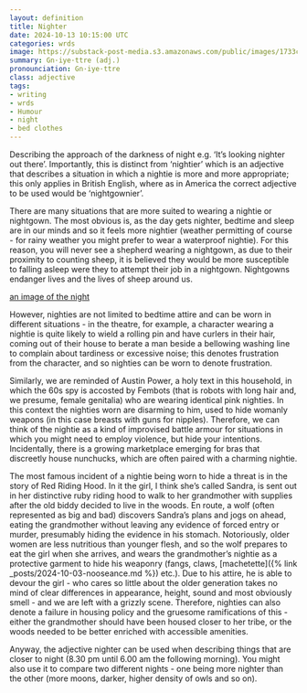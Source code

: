 ```yaml
---
layout: definition
title: Nighter
date: 2024-10-13 10:15:00 UTC
categories: wrds
image: https://substack-post-media.s3.amazonaws.com/public/images/1733c6d2-a49d-435e-82a0-90253cadb2d5_1024x1024.jpeg
summary: Gn·iye·ttre (adj.)
pronounciation: Gn·iye·ttre
class: adjective
tags:
- writing
- wrds
- Humour
- night
- bed clothes
---
```


Describing the approach of the darkness of night e.g. ‘It’s looking nighter out there’. Importantly, this is distinct from ‘nightier’ which is an adjective that describes a situation in which a nightie is more and more appropriate; this only applies in British English, where as in America the correct adjective to be used would be ‘nightgownier’.


There are many situations that are more suited to wearing a nightie or nightgown. The most obvious is, as the day gets nighter, bedtime and sleep are in our minds and so it feels more nightier (weather permitting of course - for rainy weather you might prefer to wear a waterproof nightie). For this reason, you will never see a shepherd wearing a nightgown, as due to their proximity to counting sheep, it is believed they would be more susceptible to falling asleep were they to attempt their job in a nightgown. Nightgowns endanger lives and the lives of sheep around us.

[an image of the night](https://substack-post-media.s3.amazonaws.com/public/images/1733c6d2-a49d-435e-82a0-90253cadb2d5_1024x1024.jpeg)

However, nighties are not limited to bedtime attire and can be worn in different situations - in the theatre, for example, a character wearing a nightie is quite likely to wield a rolling pin and have curlers in their hair, coming out of their house to berate a man beside a bellowing washing line to complain about tardiness or excessive noise; this denotes frustration from the character, and so nighties can be worn to denote frustration. 

Similarly, we are reminded of Austin Power, a holy text in this household, in which the 60s spy is accosted by Fembots (that is robots with long hair and, we presume, female genitalia) who are wearing identical pink nighties. In this context the nighties worn are disarming to him, used to hide womanly weapons (in this case breasts with guns for nipples). Therefore, we can think of the nightie as a kind of improvised battle armour for situations in which you might need to employ violence, but hide your intentions. Incidentally, there is a growing marketplace emerging for bras that discreetly house nunchucks, which are often paired with a charming nightie.

The most famous incident of a nightie being worn to hide a threat is in the story of Red Riding Hood. In it the girl, I think she’s called Sandra, is sent out in her distinctive ruby riding hood to walk to her grandmother with supplies after the old biddy decided to live in the woods. En route, a wolf (often represented as big and bad) discovers Sandra’s plans and jogs on ahead, eating the grandmother without leaving any evidence of forced entry or murder, presumably hiding the evidence in his stomach. Notoriously, older women are less nutritious than younger flesh, and so the wolf prepares to eat the girl when she arrives, and wears the grandmother’s nightie as a protective garment to hide his weaponry (fangs, claws, [machetette]({% link _posts/2024-10-03-nooseance.md %}) etc.). Due to his attire, he is able to devour the girl - who cares so little about the older generation takes no mind of clear differences in appearance, height, sound and most obviously smell - and we are left with a grizzly scene. Therefore, nighties can also denote a failure in housing policy and the gruesome ramifications of this - either the grandmother should have been housed closer to her tribe, or the woods needed to be better enriched with accessible amenities.

Anyway, the adjective nighter can be used when describing things that are closer to night (8.30 pm until 6.00 am the following morning). You might also use it to compare two different nights - one being more nighter than the other (more moons, darker, higher density of owls and so on).